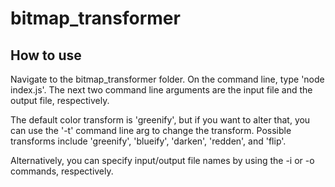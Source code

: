 # bitmap_transformer

## How to use
Navigate to the bitmap_transformer folder. On the command line, type 'node index.js'. The next two command line arguments are the input file and the output file, respectively.

The default color transform is 'greenify', but if you want to alter that, you can use the '-t' command line arg to change the transform. Possible transforms include 'greenify', 'blueify', 'darken', 'redden', and 'flip'.

Alternatively, you can specify input/output file names by using the -i or -o commands, respectively.
